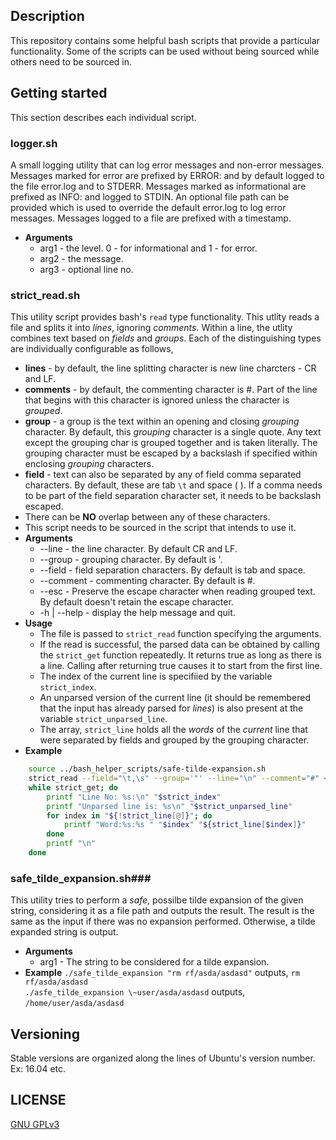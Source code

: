 ## Description ##
  This repository contains some helpful bash scripts that provide a particular functionality. Some of the scripts can be used without being sourced while others need to be sourced in.
  
## Getting started ##
  This section describes each individual script.
  
### logger.sh  ###
  A small logging utility that can log error messages and non-error messages. Messages marked for error are prefixed by ERROR: and by default logged to the file error.log and to STDERR. Messages marked as informational are prefixed as INFO: and logged to STDIN. An optional file path can be provided which is used to override the default error.log to log error messages. Messages logged to a file are prefixed with a timestamp.
  * **Arguments**
	  * arg1 - the level. 0 - for informational and 1 - for error.
	  * arg2 - the message.
	  * arg3 - optional line no.
	  
### strict_read.sh ###
  This utility script provides bash's `read` type functionality. This utlity reads a file and splits it into *lines*, ignoring *comments*. Within a line, the utlity combines text based on *fields* and *groups*. Each of the distinguishing types are individually configurable as follows,
  * **lines** - by default, the line splitting character is new line charcters - CR and LF.
  * **comments** - by default, the commenting character is #. Part of the line that begins with this character is ignored unless the character is *grouped*.
  * **group** - a group is the text within an opening and closing *grouping* character. By default, this *grouping* character is a single quote. Any text except the grouping char is grouped together and is taken literally. The grouping character must be escaped by a backslash if specified within enclosing *grouping* characters.
  * **field** - text can also be separated by any of field comma separated characters. By default, these are tab `\t` and space ( ). If a comma needs to be part of the field separation character set, it needs to be backslash escaped.
  * There can be **NO** overlap between any of these characters.
  * This script needs to be sourced in the script that intends to use it.
  * **Arguments**
	  * --line - the line character. By default CR and LF.
	  * --group - grouping character. By default is '.
	  * --field - field separation characters. By default is tab and space.
	  * --comment - commenting character. By default is #.
	  * --esc - Preserve the escape character when reading grouped text. By default doesn't retain the escape character.
	  * -h | --help - display the help message and quit.
  * **Usage**
	* The file is passed to `strict_read` function specifying the arguments.
	* If the read is successful, the parsed data can be obtained by calling the `strict_get` function repeatedly. It returns true as long as there is a line. Calling after returning true causes it to start from the first line.
	* The index of the current line is specifiied by the variable `strict_index`.
	* An unparsed version of the current line (it should be remembered that the input has already parsed for *lines*) is also present at the variable `strict_unparsed_line`.
	* The array, `strict_line` holds all the *words* of the *current* line that were separated by fields and grouped by the grouping character.
  * **Example**	
``` bash
	source ../bash_helper_scripts/safe-tilde-expansion.sh
	strict_read --field="\t,\s" --group='"' --line="\n" --comment="#" < afile
	while strict_get; do
		printf "Line No: %s:\n" "$strict_index"
		printf "Unparsed line is: %s\n" "$strict_unparsed_line"
		for index in "${!strict_line[@]}"; do
			printf "Word:%s:%s " "$index" "${strict_line[$index]}"
		done
		printf "\n"
	done
```

###  safe_tilde_expansion.sh###
  This utility tries to perform a *safe*, possilbe tilde expansion of the given string, considering it as a file path and outputs the result. The result is the same as the input if there was no expansion performed. Otherwise, a tilde expanded string is output.
  * **Arguments**
	  * arg1 - The string to be considered for a tilde expansion.
  * **Example**
	  `./safe_tilde_expansion "rm rf/asda/asdasd"` outputs, `rm rf/asda/asdasd`  
	  `./asfe_tilde_expansion \~user/asda/asdasd` outputs, `/home/user/asda/asdasd`
	  
## Versioning ##
  Stable versions are organized along the lines of Ubuntu's version number. Ex: 16.04 etc.
  
## LICENSE ##

[GNU GPLv3](https://www.gnu.org/licenses/gpl-3.0.en.html)
	
